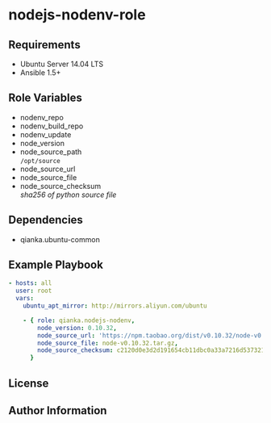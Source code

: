 nodejs-nodenv-role
==================


Requirements
------------

- Ubuntu Server 14.04 LTS
- Ansible 1.5+


Role Variables
--------------

- nodenv_repo
- nodenv_build_repo
- nodenv_update
- node_version
- node_source_path  
  `/opt/source`
- node_source_url
- node_source_file
- node_source_checksum  
  _sha256 of python source file_


Dependencies
------------

- qianka.ubuntu-common


Example Playbook
----------------

```yml
- hosts: all
  user: root
  vars:
    ubuntu_apt_mirror: http://mirrors.aliyun.com/ubuntu

    - { role: qianka.nodejs-nodenv,
        node_version: 0.10.32,
        node_source_url: 'https://npm.taobao.org/dist/v0.10.32/node-v0.10.32.tar.gz',
        node_source_file: node-v0.10.32.tar.gz,
        node_source_checksum: c2120d0e3d2d191654cb11dbc0a33a7216d53732173317681da9502be0030f10
      }
```


License
-------


Author Information
------------------
